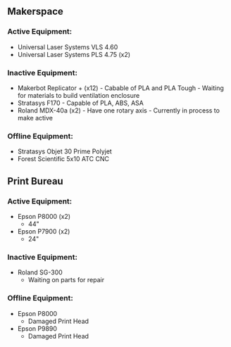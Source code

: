 ## Makerspace

### Active Equipment:
   - Universal Laser Systems VLS 4.60
   - Universal Laser Systems PLS 4.75 (x2)
  
### Inactive Equipment:
   - Makerbot Replicator + (x12)
    - Cabable of PLA and PLA Tough
    - Waiting for materials to build ventilation enclosure
   - Stratasys F170
    - Capable of PLA, ABS, ASA
   - Roland MDX-40a (x2)
    - Have one rotary axis
    - Currently in process to make active

### Offline Equipment:
   - Stratasys Objet 30 Prime Polyjet
   - Forest Scientific 5x10 ATC CNC
  


## Print Bureau

### Active Equipment:
   - Epson P8000 (x2)
     - 44"
   - Epson P7900 (x2)
     - 24"
  
### Inactive Equipment:
   - Roland SG-300
     - Waiting on parts for repair
  
### Offline Equipment:
   - Epson P8000
     - Damaged Print Head
   - Epson P9890
     - Damaged Print Head
